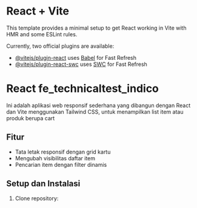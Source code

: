 # React + Vite

This template provides a minimal setup to get React working in Vite with HMR and some ESLint rules.

Currently, two official plugins are available:

- [@vitejs/plugin-react](https://github.com/vitejs/vite-plugin-react/blob/main/packages/plugin-react/README.md) uses [Babel](https://babeljs.io/) for Fast Refresh
- [@vitejs/plugin-react-swc](https://github.com/vitejs/vite-plugin-react-swc) uses [SWC](https://swc.rs/) for Fast Refresh

<!-- README -->

# React fe_technicaltest_indico

Ini adalah aplikasi web responsif sederhana yang dibangun dengan React dan Vite menggunakan Tailwind CSS, untuk menampilkan list item atau produk berupa cart

## Fitur

- Tata letak responsif dengan grid kartu
- Mengubah visibilitas daftar item
- Pencarian item dengan filter dinamis

## Setup dan Instalasi

1. Clone repository:

   ```bash

   ```
